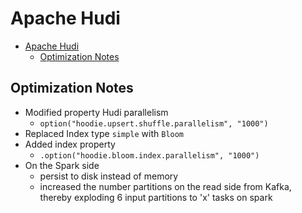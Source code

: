 # Apache Hudi

- [Apache Hudi](#apache-hudi)
  - [Optimization Notes](#optimization-notes)

## Optimization Notes

- Modified property Hudi parallelism
  - `option("hoodie.upsert.shuffle.parallelism", "1000")`
- Replaced Index type `simple`  with `Bloom`
- Added index property
  - `.option("hoodie.bloom.index.parallelism", "1000")`
- On the Spark side
  - persist to disk instead of memory
  - increased the number partitions on the read side from Kafka, thereby exploding 6 input partitions to 'x' tasks on spark
